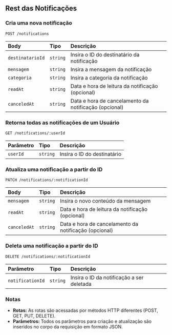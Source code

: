## Rest das Notificações

### Cria uma nova notificação

```http
POST /notifications
```

| Body   | Tipo       | Descrição                                  |
| :---------- | :--------- | :---------------------------------------- |
| `destinatarioId` | `string` | Insira o ID do destinatário da notificação |
| `mensagem`      | `string` | Insira a mensagem da notificação          |
| `categoria`     | `string` | Insira a categoria da notificação         |
| `readAt`        | `string` | Data e hora de leitura da notificação (opcional) |
| `canceledAt`    | `string` | Data e hora de cancelamento da notificação (opcional) |

### Retorna todas as notificações de um Usuário

```http
GET /notifications/:userId
```

| Parâmetro    | Tipo       | Descrição                         |
| :----------- | :--------- | :--------------------------------- |
| `userId` | `string` | Insira o ID do destinatário         |

### Atualiza uma notificação a partir do ID

```http
PATCH /notifications/:notificationId
```

| Body           | Tipo       | Descrição                                   |
| :------------- | :--------- | :------------------------------------------ |
| `mensagem`     | `string` | Insira o novo conteúdo da mensagem          |
| `readAt`       | `string` | Data e hora de leitura da notificação (opcional) |
| `canceledAt`   | `string` | Data e hora de cancelamento da notificação (opcional) |

### Deleta uma notificação a partir do ID

```http
DELETE /notifications/:notificationId
```

| Parâmetro       | Tipo       | Descrição                                   |
| :-------------- | :--------- | :------------------------------------------ |
| `notificationId` | `string` | Insira o ID da notificação a ser deletada     |

### Notas

- **Rotas:** As rotas são acessadas por métodos HTTP diferentes (POST, GET, PUT, DELETE).
- **Parâmetros:** Todos os parâmetros para criação e atualização são inseridos no corpo da requisição em formato JSON.